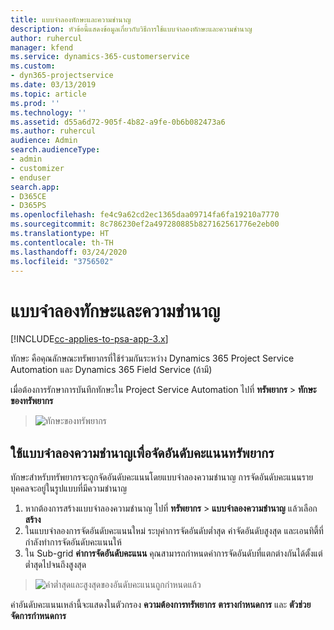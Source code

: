```yaml
---
title: แบบจำลองทักษะและความชำนาญ
description: หัวข้อนี้แสดงข้อมูลเกี่ยวกับวิธีการใช้แบบจำลองทักษะและความชำนาญ
author: ruhercul
manager: kfend
ms.service: dynamics-365-customerservice
ms.custom:
- dyn365-projectservice
ms.date: 03/13/2019
ms.topic: article
ms.prod: ''
ms.technology: ''
ms.assetid: d55a6d72-905f-4b82-a9fe-0b6b082473a6
ms.author: ruhercul
audience: Admin
search.audienceType:
- admin
- customizer
- enduser
search.app:
- D365CE
- D365PS
ms.openlocfilehash: fe4c9a62cd2ec1365daa09714fa6fa19210a7770
ms.sourcegitcommit: 8c786230ef2a497280885b827162561776e2eb00
ms.translationtype: HT
ms.contentlocale: th-TH
ms.lasthandoff: 03/24/2020
ms.locfileid: "3756502"
---
```

# <a name="skills-and-proficiency-models"></a>แบบจำลองทักษะและความชำนาญ

[!INCLUDE[cc-applies-to-psa-app-3.x](../includes/cc-applies-to-psa-app-3x.md)]

ทักษะ คือคุณลักษณะทรัพยากรที่ใช้ร่วมกันระหว่าง Dynamics 365 Project Service Automation และ Dynamics 365 Field Service (ถ้ามี) 

เมื่อต้องการรักษาการบันทึกทักษะใน Project Service Automation ไปที่ **ทรัพยากร** \> **ทักษะของทรัพยากร** 

> ![ทักษะของทรัพยากร](media/Resource-Management-image84.png)

## <a name="use-proficiency-models-to-rate-resources"></a>ใช้แบบจำลองความชำนาญเพื่อจัดอันดับคะแนนทรัพยากร

ทักษะสำหรับทรัพยากรจะถูกจัดอันดับคะแนนโดยแบบจำลองความชำนาญ การจัดอันดับคะแนนรายบุคคลจะอยู่ในรูปแบบที่มีความชำนาญ 

1. หากต้องการสร้างแบบจำลองความชำนาญ ไปที่ **ทรัพยากร** \> **แบบจำลองความชำนาญ** แล้วเลือก **สร้าง**
2. ในแบบจำลองการจัดอันดับคะแนนใหม่ ระบุค่าการจัดอันดับต่ำสุด ค่าจัดอันดับสูงสุด และเอนทิตี้ที่กำลังทำการจัดอันดับคะแนนให้
3. ใน Sub-grid **ค่าการจัดอันดับคะแนน** คุณสามารถกำหนดค่าการจัดอันดับที่แตกต่างกันได้ตั้งแต่ต่ำสุดไปจนถึงสูงสุด

> ![ค่าต่ำสุดและสูงสุดของอันดับคะแนนถูกกำหนดแล้ว](media/Resource-Management-image85.png)

ค่าอันดับคะแนนเหล่านี้จะแสดงในตัวกรอง **ความต้องการทรัพยากร** **ตารางกำหนดการ** และ **ตัวช่วยจัดการกำหนดการ**
